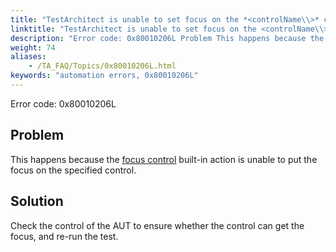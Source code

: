 ```yaml
--- 
title: "TestArchitect is unable to set focus on the *<controlName\\>* control of type *<TAClass\\>*, which resides in the *<windowName\\>* window. Please manually check whether the control accepts focus."
linktitle: "TestArchitect is unable to set focus on the <controlName\\> control of type <TAClass\\>, which resides in the <windowName\\> window. Please manually check whether the control accepts focus."
description: "Error code: 0x80010206L Problem This happens because the focus control built-in action is unable to put the focus on the specified control. Solution Check the control of the AUT to ensure whether the ..."
weight: 74
aliases: 
    - /TA_FAQ/Topics/0x80010206L.html
keywords: "automation errors, 0x80010206L"
---
```


Error code: 0x80010206L

## Problem

This happens because the [focus control](/TA_Automation/Topics/bia_focus_control.html) built-in action is unable to put the focus on the specified control.

## Solution

Check the control of the AUT to ensure whether the control can get the focus, and re-run the test.




